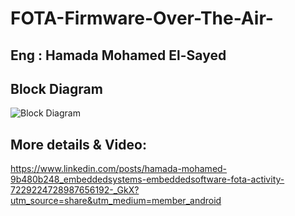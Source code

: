 # FOTA-Firmware-Over-The-Air-
## Eng : Hamada Mohamed El-Sayed
## Block Diagram
![Block Diagram](https://github.com/user-attachments/assets/b56ae550-e579-41d1-afa4-178faa50366c)
## More details & Video: 
https://www.linkedin.com/posts/hamada-mohamed-9b480b248_embeddedsystems-embeddedsoftware-fota-activity-7229224728987656192-_GkX?utm_source=share&utm_medium=member_android
